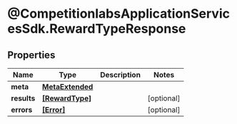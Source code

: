 # @CompetitionlabsApplicationServicesSdk.RewardTypeResponse

## Properties

Name | Type | Description | Notes
------------ | ------------- | ------------- | -------------
**meta** | [**MetaExtended**](MetaExtended.md) |  | 
**results** | [**[RewardType]**](RewardType.md) |  | [optional] 
**errors** | [**[Error]**](Error.md) |  | [optional] 


